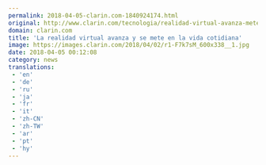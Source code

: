 ```yaml
---
permalink: 2018-04-05-clarin.com-1840924174.html
original: http://www.clarin.com/tecnologia/realidad-virtual-avanza-mete-vida-cotidiana_0_rJeHmyQif.html
domain: clarin.com
title: 'La realidad virtual avanza y se mete en la vida cotidiana'
image: https://images.clarin.com/2018/04/02/r1-F7k7sM_600x338__1.jpg
date: 2018-04-05 00:12:08
category: news
translations: 
 - 'en'
 - 'de'
 - 'ru'
 - 'ja'
 - 'fr'
 - 'it'
 - 'zh-CN'
 - 'zh-TW'
 - 'ar'
 - 'pt'
 - 'hy'
---
```


